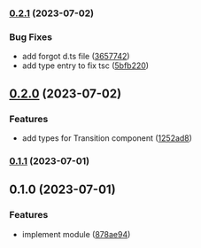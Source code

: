 

### [0.2.1](https://github.com/rchl/volar-component-types/compare/v0.2.0...v0.2.1) (2023-07-02)


### Bug Fixes

* add forgot d.ts file ([3657742](https://github.com/rchl/volar-component-types/commit/365774251f3785b2cecb4b1525ea917a783f18cb))
* add type entry to fix tsc ([5bfb220](https://github.com/rchl/volar-component-types/commit/5bfb220d7cae92f615f9dc042b257be6a82bd9ca))

## [0.2.0](https://github.com/rchl/volar-component-types/compare/v0.1.1...v0.2.0) (2023-07-02)


### Features

* add types for Transition component ([1252ad8](https://github.com/rchl/volar-component-types/commit/1252ad8b01dd73160dc5d12baefcf0078c61d1c3))

### [0.1.1](https://github.com/rchl/volar-component-types/compare/v0.1.0...v0.1.1) (2023-07-01)

## 0.1.0 (2023-07-01)


### Features

* implement module ([878ae94](https://github.com/rchl/volar-component-types/commit/878ae947f716d3ad5731875de79f66788aad5e2a))